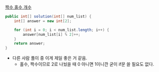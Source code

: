 <a href="https://school.programmers.co.kr/learn/courses/30/lessons/120824">짝수 홀수 개수</a>


```java
public int[] solution(int[] num_list) {
    int[] answer = new int[2];

    for (int i = 0; i < num_list.length; i++) {
        answer[num_list[i] % 2]++;
    }
    return answer;
}
```
- 다른 사람 풀이 중 이게 제일 좋은 거 같음.
  - 홀수, 짝수이므로 2로 나눴을 때 0 아니면 1이니깐 굳이 if문 쓸 필요도 없다. 